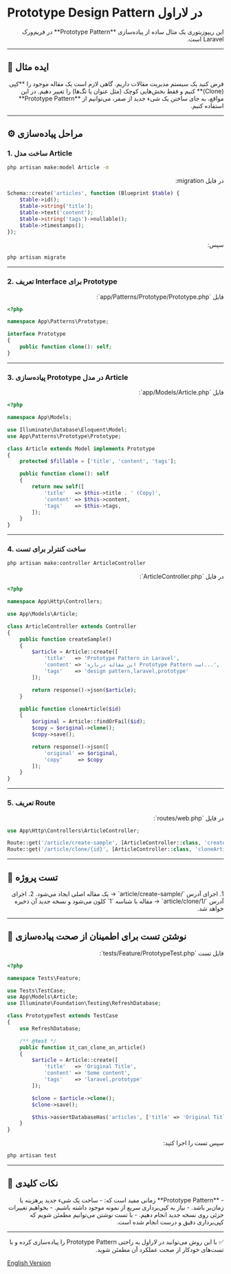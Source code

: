 # Prototype Design Pattern در لاراول

<div dir="rtl">
این ریپوزیتوری یک مثال ساده از پیاده‌سازی **Prototype Pattern** در فریم‌ورک Laravel است.
</div>

---

## 📌 ایده مثال

<div dir="rtl">
فرض کنید یک سیستم مدیریت مقالات داریم. گاهی لازم است یک مقاله موجود را **کپی (Clone)** کنیم و فقط بخش‌هایی کوچک (مثل عنوان یا تگ‌ها) را تغییر دهیم. در این مواقع، به جای ساختن یک شیء جدید از صفر، می‌توانیم از **Prototype Pattern** استفاده کنیم.
</div>

---

## ⚙️ مراحل پیاده‌سازی

### 1. ساخت مدل Article

```bash
php artisan make:model Article -m
```

<div dir="rtl">
در فایل migration:
</div>

```php
Schema::create('articles', function (Blueprint $table) {
    $table->id();
    $table->string('title');
    $table->text('content');
    $table->string('tags')->nullable();
    $table->timestamps();
});
```

<div dir="rtl">
سپس:
</div>

```bash
php artisan migrate
```

---

### 2. تعریف Interface برای Prototype

<div dir="rtl">فایل `app/Patterns/Prototype/Prototype.php`:</div>

```php
<?php

namespace App\Patterns\Prototype;

interface Prototype
{
    public function clone(): self;
}
```

---

### 3. پیاده‌سازی Prototype در مدل Article

<div dir="rtl">فایل `app/Models/Article.php`:</div>

```php
<?php

namespace App\Models;

use Illuminate\Database\Eloquent\Model;
use App\Patterns\Prototype\Prototype;

class Article extends Model implements Prototype
{
    protected $fillable = ['title', 'content', 'tags'];

    public function clone(): self
    {
        return new self([
            'title'   => $this->title . ' (Copy)',
            'content' => $this->content,
            'tags'    => $this->tags,
        ]);
    }
}
```

---

### 4. ساخت کنترلر برای تست

```bash
php artisan make:controller ArticleController
```

<div dir="rtl">در فایل `ArticleController.php`:</div>

```php
<?php

namespace App\Http\Controllers;

use App\Models\Article;

class ArticleController extends Controller
{
    public function createSample()
    {
        $article = Article::create([
            'title'   => 'Prototype Pattern in Laravel',
            'content' => 'این مقاله درباره Prototype Pattern است...',
            'tags'    => 'design pattern,laravel,prototype'
        ]);

        return response()->json($article);
    }

    public function cloneArticle($id)
    {
        $original = Article::findOrFail($id);
        $copy = $original->clone();
        $copy->save();

        return response()->json([
            'original' => $original,
            'copy'     => $copy
        ]);
    }
}
```

---

### 5. تعریف Route

<div dir="rtl">در فایل `routes/web.php`:</div>

```php
use App\Http\Controllers\ArticleController;

Route::get('/article/create-sample', [ArticleController::class, 'createSample']);
Route::get('/article/clone/{id}', [ArticleController::class, 'cloneArticle']);
```

---

## 🚀 تست پروژه

<div dir="rtl">
1. اجرای آدرس `/article/create-sample` → یک مقاله اصلی ایجاد می‌شود.
2. اجرای آدرس `/article/clone/1` → مقاله با شناسه `1` کلون می‌شود و نسخه جدید آن ذخیره خواهد شد.
</div>

---

## 🧪 نوشتن تست برای اطمینان از صحت پیاده‌سازی

<div dir="rtl">فایل تست `tests/Feature/PrototypeTest.php`:</div>

```php
<?php

namespace Tests\Feature;

use Tests\TestCase;
use App\Models\Article;
use Illuminate\Foundation\Testing\RefreshDatabase;

class PrototypeTest extends TestCase
{
    use RefreshDatabase;

    /** @test */
    public function it_can_clone_an_article()
    {
        $article = Article::create([
            'title'   => 'Original Title',
            'content' => 'Some content',
            'tags'    => 'laravel,prototype'
        ]);

        $clone = $article->clone();
        $clone->save();

        $this->assertDatabaseHas('articles', ['title' => 'Original Title (Copy)']);
    }
}
```

<div dir="rtl">سپس تست را اجرا کنید:</div>

```bash
php artisan test
```

---

## 🔑 نکات کلیدی

<div dir="rtl">
- **Prototype Pattern** زمانی مفید است که:
  - ساخت یک شیء جدید پرهزینه یا زمان‌بر باشد.
  - نیاز به کپی‌برداری سریع از نمونه موجود داشته باشیم.
  - بخواهیم تغییرات جزئی روی نسخه جدید انجام دهیم.
- با تست نوشتن می‌توانیم مطمئن شویم که کپی‌برداری دقیق و درست انجام شده است.
</div>

---

<div dir="rtl">
✅ با این روش می‌توانید در لاراول به راحتی Prototype Pattern را پیاده‌سازی کرده و با تست‌های خودکار از صحت عملکرد آن مطمئن شوید.
</div>


[English Version](./README.md)
